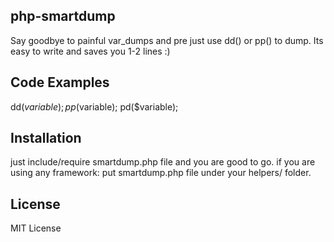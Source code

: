 ## php-smartdump
Say goodbye to painful var_dumps and pre just use dd() or pp() to dump. Its easy to write and saves you 1-2 lines :)

## Code Examples
dd($variable);
pp($variable);
pd($variable);

## Installation
just include/require smartdump.php file and you are good to go.
if you are using any framework: put smartdump.php file under your helpers/ folder.

## License
MIT License
